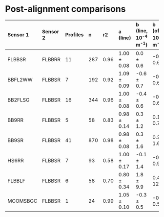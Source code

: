 # Post-alignment comparisons  
| Sensor 1 | Sensor 2 | Profiles | n | r2 | a (line) | b (line, 10<sup>-4</sup> m<sup>-1</sup>) | b (offset, 10<sup>-4</sup> m<sup>-1</sup>) |  
|:---------|:---------|:---------|:--|:---|:--|:--|:--|  
| FLBBSR | FLBBRR | 11 | 287 | 0.96 | 1.00 &pm; 0.08 | 0.0 &pm; 0.6 | -0.0 &pm; 0.6 |  
| BBFL2WW | FLBBSR | 7 | 192 | 0.92 | 1.09 &pm; 0.09 | -0.6 &pm; 0.7 | -0.2 &pm; 0.6 |  
| BB2FLSG | FLBBSR | 16 | 344 | 0.96 | 1.00 &pm; 0.08 | -0.4 &pm; 0.6 | -0.4 &pm; 0.6 |  
| BB9RR | FLBBSR | 5 | 58 | 0.83 | 0.98 &pm; 0.14 | 0.3 &pm; 1.2 | 0.1 &pm; 0.7 |  
| BB9SR | FLBBSR | 41 | 870 | 0.98 | 0.98 &pm; 0.08 | 0.3 &pm; 1.6 | 0.2 &pm; 1.6 |  
| HS6RR | FLBBSR | 7 | 93 | 0.58 | 1.00 &pm; 0.17 | -0.1 &pm; 1.4 | -0.1 &pm; 0.9 |  
| FLBBLF | FLBBSR | 6 | 58 | 0.70 | 0.80 &pm; 0.34 | 1.8 &pm; 9.9 | 0.4 &pm; 12.4 |  
| MCOMSBGC | FLBBSR | 1 | 24 | 0.99 | 1.05 &pm; 0.10 | -0.3 &pm; 0.5 | -0.1 &pm; 0.5 |  
